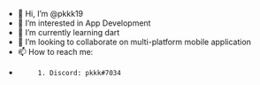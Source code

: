- 👋 Hi, I’m @pkkk19
- 👀 I’m interested in App Development
- 🌱 I’m currently learning dart
- 💞️ I’m looking to collaborate on multi-platform mobile application
- 📫 How to reach me:
-          1. Discord: pkkk#7034

